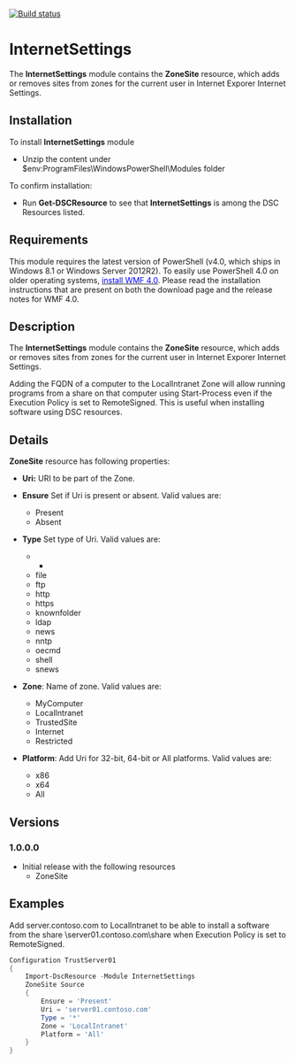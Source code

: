 [![Build status](https://ci.appveyor.com/api/projects/status/c77k9ubitc25v2gv/branch/master?svg=true)](https://ci.appveyor.com/project/SimonWahlin/internetsettings/branch/master)

# InternetSettings

The **InternetSettings** module contains the **ZoneSite** resource, which adds or removes sites from zones for the current user in Internet Exporer Internet Settings.

## Installation

To install **InternetSettings** module

*   Unzip the content under $env:ProgramFiles\WindowsPowerShell\Modules folder

To confirm installation:

*   Run **Get-DSCResource** to see that **InternetSettings** is among the DSC Resources listed.


## Requirements

This module requires the latest version of PowerShell (v4.0, which ships in Windows 8.1 or Windows Server 2012R2).
To easily use PowerShell 4.0 on older operating systems, [<span style="color:#0000ff">install WMF 4.0</span>](http://www.microsoft.com/en-us/download/details.aspx?id=40855).
Please read the installation instructions that are present on both the download page and the release notes for WMF 4.0.


## Description

The **InternetSettings** module contains the **ZoneSite** resource, which adds or removes sites from zones for the current user in Internet Exporer Internet Settings.

Adding the FQDN of a computer to the LocalIntranet Zone will allow running programs from a share on that computer using Start-Process even if the Execution Policy is set to RemoteSigned. This is useful when installing software using DSC resources.

## Details

**ZoneSite** resource has following properties:

* **Uri:** URI to be part of the Zone.

* **Ensure** Set if Uri is present or absent.
	Valid values are:

	* Present
	* Absent

* **Type** Set type of Uri. 
	Valid values are:

	* *
	* file
	* ftp
	* http
	* https
	* knownfolder
	* ldap
	* news
	* nntp
	* oecmd
	* shell
	* snews
	
* **Zone**: Name of zone.
	Valid values are:

	* MyComputer
	* LocalIntranet
	* TrustedSite
	* Internet
	* Restricted
	
* **Platform**: Add Uri for 32-bit, 64-bit or All platforms.
	Valid values are:
	
	* x86
	* x64
	* All
	
## Versions

### 1.0.0.0

*   Initial release with the following resources 
    * ZoneSite

## Examples

Add server.contoso.com to LocalIntranet to be able to install a software from the share \\server01.contoso.com\share when Execution Policy is set to RemoteSigned.

```powershell
Configuration TrustServer01 
{
    Import-DscResource -Module InternetSettings
    ZoneSite Source
    {
        Ensure = 'Present'
        Uri = 'server01.contoso.com'
        Type = '*'
        Zone = 'LocalIntranet'
        Platform = 'All'
    }
} 
```
